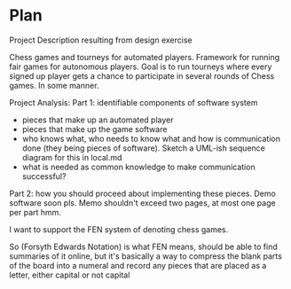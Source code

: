 # Plan 
Project Description resulting from design exercise

Chess games and tourneys for automated players. Framework for running fair games for autonomous players. Goal is to run tourneys where every signed up player gets a chance to participate in several rounds of Chess games. In some manner.

Project Analysis:
Part 1: identifiable components of software system
- pieces that make up an automated player
- pieces that make up the game software
- who knows what, who needs to know what and how is communication done (they being pieces of software). Sketch a UML-ish sequence diagram for this in local.md
- what is needed as common knowledge to make communication successful?

Part 2: how you should proceed about implementing these pieces. Demo software soon pls. Memo shouldn't exceed two pages, at most one page per part hmm.

I want to support the FEN system of denoting chess games.

So (Forsyth Edwards Notation) is what FEN means, should be able to find summaries of it online, but it's basically a way to compress the blank parts of the board into a numeral and record any pieces that are placed as a letter, either capital or not capital
